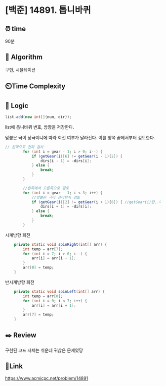 # [백준] 14891. 톱니바퀴 


## ⏰ **time**
90분 

## :pushpin: **Algorithm**
구현, 시뮬레이션

## ⏲️**Time Complexity**


## :round_pushpin: **Logic**
```java
list.add(new int[]{num, dir});
```
list에 톱니바퀴 번호, 방향을 저장한다.

맞붙은 극이 상극이냐에 따라 회전 여부가 달라진다. 이를 양쪽 끝에서부터 검토한다.
```java
// 왼쪽으로 전파 검사
        for (int i = gear - 1; i > 0; i--) {
            if (getGear(i)[6] != getGear(i - 1)[2]) {
                dirs[i - 1] = -dirs[i];
            } else {
                break;
            }
        }

        //왼쪽에서 오른쪽으로 검토 
        for (int i = gear - 1; i < 3; i++) {
        	//맞붙은 극이 상이한지 검토 
            if (getGear(i)[2] != getGear(i + 1)[6]) { //getGear(i)란..어떤 arr인지 
                dirs[i + 1] = -dirs[i];
            } else {
                break;
            }
        }
```

시계방향 회전
```java
    private static void spinRight(int[] arr) {
        int temp = arr[7];
        for (int i = 7; i > 0; i--) {
            arr[i] = arr[i - 1];
        }
        arr[0] = temp;
    }
```

반시계방향 회전
```java
    private static void spinLeft(int[] arr) {
        int temp = arr[0];
        for (int i = 0; i < 7; i++) {
            arr[i] = arr[i + 1];
        }
        arr[7] = temp;
    }
```

## :black_nib: **Review**
구현된 코드 자체는 쉬운데 귀찮은 문제였당

## 📡**Link**
https://www.acmicpc.net/problem/14891 
